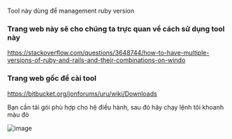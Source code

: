 Tool này dùng để management ruby version

### Trang web này sẽ cho chúng ta trực quan về cách sử dụng tool này 
https://stackoverflow.com/questions/3648744/how-to-have-multiple-versions-of-ruby-and-rails-and-their-combinations-on-windo

### Trang web gốc để cài tool
https://bitbucket.org/jonforums/uru/wiki/Downloads

Bạn cần tải gói phù hợp cho hệ điều hành, sau đó hãy chạy lệnh tôi khoanh màu đỏ

![image](https://github.com/Clapboiz/Set-up-Tool-App/assets/112185647/a0b5b5dc-a3de-4412-b669-5fb9dda35910)
